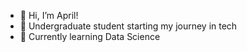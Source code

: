 - 👋 Hi, I’m April!
- 👀 Undergraduate student starting my journey in tech
- 🌱 Currently learning Data Science


<!---
Aprilnel52/Aprilnel52 is a ✨ special ✨ repository because its `README.md` (this file) appears on your GitHub profile.
You can click the Preview link to take a look at your changes.
--->

